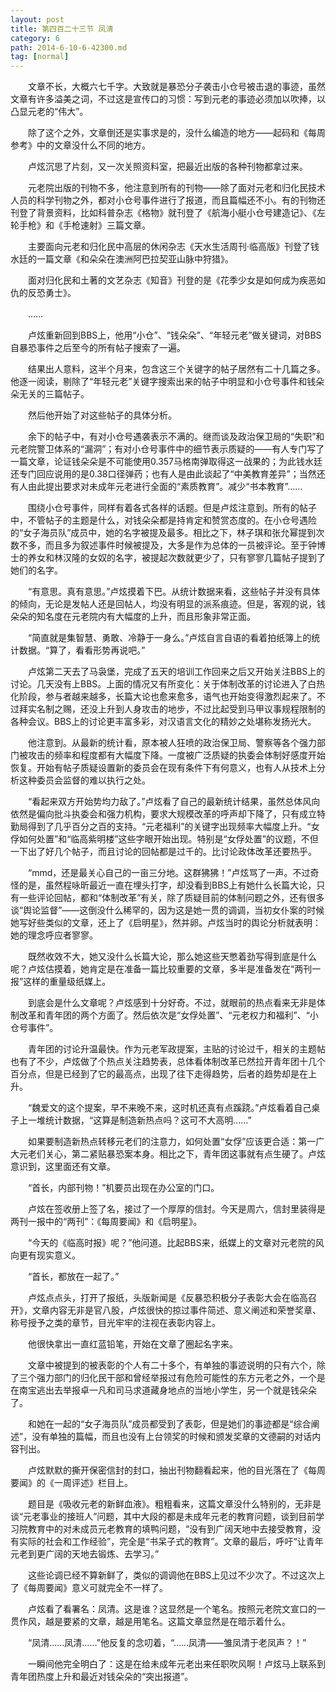 ```yaml
---
layout: post
title: 第四百二十三节 凤清
category: 6
path: 2014-6-10-6-42300.md
tag: [normal]
---
```


　　文章不长，大概六七千字。大致就是暴恐分子袭击小仓号被击退的事迹，虽然文章有许多溢美之词，不过这是宣传口的习惯：写到元老的事迹必须加以吹捧，以凸显元老的“伟大”。

　　除了这个之外，文章倒还是实事求是的，没什么编造的地方——起码和《每周参考》中的文章没什么不同的地方。

　　卢炫沉思了片刻，又一次关照资料室，把最近出版的各种刊物都拿过来。

　　元老院出版的刊物不多，他注意到所有的刊物——除了面对元老和归化民技术人员的科学刊物之外，都对小仓号事件进行了报道，而且篇幅还不小。有的刊物还刊登了背景资料，比如科普杂志《格物》就刊登了《航海小艇小仓号建造记》、《左轮手枪》和《手枪速射》三篇文章。

　　主要面向元老和归化民中高层的休闲杂志《天水生活周刊·临高版》刊登了钱水廷的一篇文章《和朵朵在澳洲阿巴拉契亚山脉中狩猎》。

　　面对归化民和土著的文艺杂志《知音》刊登的是《花季少女是如何成为疾恶如仇的反恐勇士》。

　　……

　　卢炫重新回到BBS上，他用“小仓”、“钱朵朵”、“年轻元老”做关键词，对BBS自暴恐事件之后至今的所有帖子搜索了一遍。

　　结果出人意料，这半个月来，包含这三个关键字的帖子居然有二十几篇之多。他逐一阅读，剔除了“年轻元老”关键字搜索出来的帖子中明显和小仓号事件和钱朵朵无关的三篇帖子。

　　然后他开始了对这些帖子的具体分析。

　　余下的帖子中，有对小仓号遇袭表示不满的。继而谈及政治保卫局的“失职”和元老院警卫体系的“漏洞”；有对小仓号事件中的细节表示质疑的——有人专门写了一篇文章，论证钱朵朵是不可能使用0.357马格南弹取得这一战果的；为此钱水廷还专门回应说用的是0.38口径弹药；也有人是由此谈起了“中美教育差异”；当然还有人由此提出要求对未成年元老进行全面的“素质教育”。减少“书本教育”……

　　围绕小仓号事件，同样有着各式各样的话题。但是卢炫注意到。所有的帖子中，不管帖子的主题是什么，对钱朵朵都是持肯定和赞赏态度的。在小仓号遇险的“女子海员队”成员中，她的名字被提及最多。相比之下，林子琪和张允幂提到次数不多，而且多为叙述事件时候被提及，大多是作为总体的一员被评论。至于钟博士的养女和林汉隆的女奴的名字，被提起次数就更少了，只有寥寥几篇帖子提到了她们的名字。

　　“有意思。真有意思。”卢炫摸着下巴。从统计数据来看，这些帖子并没有具体的倾向，无论是发帖人还是回帖人，均没有明显的派系痕迹。但是，客观的说，钱朵朵的知名度在元老院内有大幅度的上升，而且形象非常正面。

　　“简直就是集智慧、勇敢、冷静于一身么。”卢炫自言自语的看着拍纸簿上的统计数据。“算了，看看形势再说吧。”

　　卢炫第二天去了马袅堡，完成了五天的培训工作回来之后又开始关注BBS上的讨论。几天没有上BBS。上面的情况又有所变化：关于体制改革的讨论进入了白热化阶段，参与者越来越多，长篇大论也愈来愈多，语气也开始变得激烈起来了。不过拜实名制之赐，还没上升到人身攻击的地步，不过比起受到马甲议事规程限制的各种会议。BBS上的讨论更丰富多彩，对汉语言文化的精妙之处堪称发扬光大。

　　他注意到。从最新的统计看，原本被人狂喷的政治保卫局、警察等各个强力部门被攻击的频率和程度都有大幅度下降。一度被广泛质疑的执委会体制好感度开始恢复。开始有帖子质疑设置新的委员会在现有条件下有何意义，也有人从技术上分析这种委员会监督的难以执行之处。

　　“看起来双方开始势均力敌了。”卢炫看了自己的最新统计结果，虽然总体风向依然是偏向批斗执委会和强力机构，要求大规模改革的呼声却下降了，只有成立特勤局得到了几乎百分之百的支持。“元老福利”的关键字出现频率大幅度上升。“女俘如何处置”和“临高紫明楼”这些字眼开始出现。特别是“女俘处置”的议题，不但一下出了好几个帖子，而且讨论的回帖都是过千的。比讨论政体改革还要热乎。

　　“mmd，还是最关心自己的一亩三分地。这群狒狒！”卢炫骂了一声。不过奇怪的是，虽然程咏昕最近一直在埋头打字，却没看到BBS上有她什么长篇大论，只有一些评论回帖，都和“体制改革”有关，除了质疑目前的体制问题之外，还有很多谈“舆论监督”——这倒没什么稀罕的，因为这是她一贯的调调，当初女仆案的时候她写好些类似的文章，还上了《启明星》，然并卵。卢炫当时的舆论分析就表明：她的理念呼应者寥寥。

　　既然收效不大，她又没什么长篇大论，那么她这些天憋着劲写得到底是什么呢？卢炫估摸着，她肯定是在准备一篇比较重要的文章，多半是准备发在“两刊一报”这样的重量级纸媒上。

　　到底会是什么文章呢？卢炫感到十分好奇。不过，就眼前的热点看来无非是体制改革和青年团的两个方面了。然后依次是“女俘处置”、“元老权力和福利”、“小仓号事件”。

　　青年团的讨论升温最快。作为元老军政提案，主贴的讨论过千，相关的主题帖也有了不少，卢炫做了个热点关注趋势表，总体看体制改革已然拉开青年团十几个百分点，但是已经到了它的最高点，出现了往下走得趋势，后者的趋势却是在上升。

　　“魏爱文的这个提案，早不来晚不来，这时机还真有点蹊跷。”卢炫看着自己桌子上一堆统计数据，“这算是制造新热点吗？这可不大高明……”

　　如果要制造新热点转移元老们的注意力，如何处置“女俘”应该更合适：第一广大元老们关心，第二紧贴暴恐案本身。相比之下，青年团这事就有点生硬了。卢炫意识到，这里面还有文章。

　　“首长，内部刊物！”机要员出现在办公室的门口。

　　卢炫在签收册上签了名，接过了一个厚厚的信封。今天是周六，信封里装得是两刊一报中的“两刊”：《每周要闻》和《启明星》。

　　“今天的《临高时报》呢？”他问道。比起BBS来，纸媒上的文章对元老院的风向更有现实意义。

　　“首长，都放在一起了。”

　　卢炫点点头，打开了报纸，头版新闻是《反暴恐积极分子表彰大会在临高召开》，文章内容无非是官八股，卢炫很快的掠过事件简述、意义阐述和荣誉奖章、称号授予之类的章节，目光牢牢的注视在表彰内容上。

　　他很快拿出一直红蓝铅笔，开始在文章了圈起名字来。

　　文章中被提到的被表彰的个人有二十多个，有单独的事迹说明的只有六个，除了三个强力部门的归化民干部和曾经举报过有危险可能性的东方元老之外，一个是在南宝逃出去举报卓一凡和司马求道藏身地点的当地小学生，另一个就是钱朵朵了。

　　和她在一起的“女子海员队”成员都受到了表彰，但是她们的事迹都是“综合阐述”，没有单独的篇幅，而且也没有上台领奖的时候和颁发奖章的文德嗣的对话内容刊出。

　　卢炫默默的撕开保密信封的封口，抽出刊物翻看起来，他的目光落在了《每周要闻》的《一周评述》栏目上。

　　题目是《吸收元老的新鲜血液》。粗粗看来，这篇文章没什么特别的，无非是谈“元老事业的接班人”问题，其中大段的都是未成年元老的教育问题，谈到目前学习院教育中的对未成员元老教育的填鸭问题，“没有到广阔天地中去接受教育，没有实际的社会和工作经验”，完全是“书呆子式的教育”。文章的最后，呼吁“让青年元老到更广阔的天地去锻炼、去学习。”

　　这些论调已经不算新鲜了，类似的调调他在BBS上见过不少次了。不过这次上了《每周要闻》意义可就完全不一样了。

　　卢炫看了看署名：凤清。这是谁？这显然是一个笔名。按照元老院文宣口的一贯作风，越是要紧的文章，越是用笔名。这篇文章显然是在暗示着什么。

　　“凤清……凤清……”他反复的念叨着，“……凤清——雏凤清于老凤声？！”

　　一瞬间他完全明白了：这是在给未成年元老出来任职吹风啊！卢炫马上联系到青年团热度上升和最近对钱朵朵的“突出报道”。
